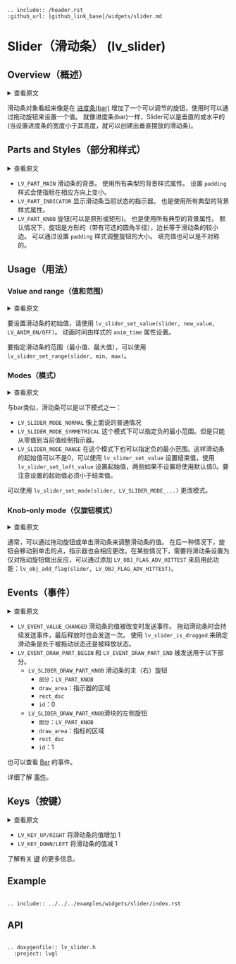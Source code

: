 ```eval_rst
.. include:: /header.rst 
:github_url: |github_link_base|/widgets/slider.md
```
# Slider（滑动条） (lv_slider)

## Overview（概述）

<details>
<summary>查看原文</summary>
<p>

The Slider object looks like a [Bar](/widgets/core/bar) supplemented with a knob. The knob can be dragged to set a value. Just like Bar, Slider can be vertical or horizontal.

</p>
</details>

滑动条对象看起来像是在 [进度条(bar)](/widgets/core/bar) 增加了一个可以调节的旋钮，使用时可以通过拖动旋钮来设置一个值。 就像进度条(bar)一样，Slider可以是垂直的或水平的(当设置进度条的宽度小于其高度，就可以创建出垂直摆放的滑动条)。

## Parts and Styles（部分和样式）

<details>
<summary>查看原文</summary>
<p>

- `LV_PART_MAIN` The background of the slider. Uses all the typical background style properties. `padding` makes the indicator smaller in the respective direction.
- `LV_PART_INDICATOR` The indicator that shows the current state of the slider. Also uses all the typical background style properties.
- `LV_PART_KNOB` A rectangle (or circle) drawn at the current value. Also uses all the typical background properties to describe the knob(s). By default the knob is square (with a optional corner radius) with side length equal to the smaller side of the slider. The knob can be made larger with the `padding` values. Padding values can be asymmetric too. 

</p>
</details>

- `LV_PART_MAIN` 滑动条的背景。 使用所有典型的背景样式属性。 设置 `padding` 样式会使指标在相应方向上变小。
- `LV_PART_INDICATOR` 显示滑动条当前状态的指示器。 也是使用所有典型的背景样式属性。
- `LV_PART_KNOB` 旋钮(可以是原形或矩形)。 也是使用所有典型的背景属性。 默认情况下，旋钮是方形的（带有可选的圆角半径），边长等于滑动条的较小边。 可以通过设置 `padding` 样式调整旋钮的大小。 填充值也可以是不对称的。


## Usage（用法）

### Value and range（值和范围）

<details>
<summary>查看原文</summary>
<p>

To set an initial value use `lv_slider_set_value(slider, new_value, LV_ANIM_ON/OFF)`.  The animation time is set by the styles' `anim_time` property.

To specify the range (min, max values), `lv_slider_set_range(slider, min, max)` can be used.

</p>
</details>

要设置滑动条的初始值，请使用 `lv_slider_set_value(slider, new_value, LV_ANIM_ON/OFF)`。 动画时间由样式的 `anim_time` 属性设置。

要指定滑动条的范围（最小值、最大值），可以使用 `lv_slider_set_range(slider, min, max)`。

### Modes（模式）

<details>
<summary>查看原文</summary>
<p>

The slider can be one the following modes:
- `LV_SLIDER_MODE_NORMAL` A normal slider as described above
- `LV_SLIDER_MODE_SYMMETRICAL` Draw the indicator form the zero value to current value. Requires negaitve minimum range and positive maximum range.
- `LV_SLIDER_MODE_RANGE` Allows setting the start value too by `lv_bar_set_start_value(bar, new_value, LV_ANIM_ON/OFF)`. The start value has to be always smaller than the end value.

The mode can be changed with `lv_slider_set_mode(slider, LV_SLIDER_MODE_...)`

</p>
</details>

与bar类似，滑动条可以是以下模式之一：
- `LV_SLIDER_MODE_NORMAL` 像上面说的普通情况
- `LV_SLIDER_MODE_SYMMETRICAL` 这个模式下可以指定负的最小范围。但是只能从零值到当前值绘制指示器。
- `LV_SLIDER_MODE_RANGE` 在这个模式下也可以指定负的最小范围。这样滑动条的起始值可以不是0，可以使用 `lv_slider_set_value` 设置结束值，使用 `lv_slider_set_left_value` 设置起始值，两侧如果不设置将使用默认值0。要注意设置的起始值必须小于结束值。

可以使用 `lv_slider_set_mode(slider, LV_SLIDER_MODE_...)` 更改模式。

### Knob-only mode（仅旋钮模式）

<details>
<summary>查看原文</summary>
<p>

Normally, the slider can be adjusted either by dragging the knob, or by clicking on the slider bar. 
In the latter case the knob moves to the point clicked and slider value changes accordingly. In some cases it is desirable to set the slider to react on dragging the knob only. This feature is enabled by adding the `LV_OBJ_FLAG_ADV_HITTEST`: `lv_obj_add_flag(slider, LV_OBJ_FLAG_ADV_HITTEST)`.

</p>
</details>

通常，可以通过拖动旋钮或单击滑动条来调整滑动条的值。
在后一种情况下，旋钮会移动到单击的点，指示器也会相应更改。在某些情况下，需要将滑动条设置为仅对拖动旋钮做出反应，可以通过添加 `LV_OBJ_FLAG_ADV_HITTEST` 来启用此功能：`lv_obj_add_flag(slider, LV_OBJ_FLAG_ADV_HITTEST)`。

## Events（事件）

<details>
<summary>查看原文</summary>
<p>

- `LV_EVENT_VALUE_CHANGED` Sent while the slider is being dragged or changed with keys. 
The event is sent continuously while the slider is dragged and once when released. Use `lv_slider_is_dragged` to detemine whether the Slider is still being dragged or has just been released.
- `LV_EVENT_DRAW_PART_BEGIN` and `LV_EVENT_DRAW_PART_END` are sent for the following parts. 
    - `LV_SLIDER_DRAW_PART_KNOB` The main (right) knob of the slider
        - `part`: `LV_PART_KNOB` 
        - `draw_area`: area of the indicator
        - `rect_dsc`
        - `id`: 0
    - `LV_SLIDER_DRAW_PART_KNOB`  The left knob of the slider
        - `part`: `LV_PART_KNOB` 
        - `draw_area`: area of the indicator
        - `rect_dsc`
        - `id`: 1

See the events of the [Bar](/widgets/core/bar) too.

Learn more about [Events](/overview/event).

</p>
</details>

- `LV_EVENT_VALUE_CHANGED` 滑动条的值被改变时发送事件。
拖动滑动条时会持续发送事件，最后释放时也会发送一次。 使用 `lv_slider_is_dragged` 来确定滑动条是处于被拖动状态还是被释放状态。
- `LV_EVENT_DRAW_PART_BEGIN` 和 `LV_EVENT_DRAW_PART_END` 被发送用于以下部分。
     - `LV_SLIDER_DRAW_PART_KNOB` 滑动条的主（右）旋钮
         - `部分`：`LV_PART_KNOB`
         - `draw_area`：指示器的区域
         - `rect_dsc`
         - `id`：0
     - `LV_SLIDER_DRAW_PART_KNOB`滑块的左侧旋钮
         - `部分`：`LV_PART_KNOB`
         - `draw_area`：指标的区域
         - `rect_dsc`
         - `id`：1

也可以查看 [Bar](/widgets/core/bar) 的事件。

详细了解 [事件](/overview/event)。

## Keys（按键）

<details>
<summary>查看原文</summary>
<p>

- `LV_KEY_UP/RIGHT` Increment the slider's value by 1
- `LV_KEY_DOWN/LEFT` Decrement the slider's value by 1

Learn more about [Keys](/overview/indev).

</p>
</details>

- `LV_KEY_UP/RIGHT` 将滑动条的值增加 1
- `LV_KEY_DOWN/LEFT` 将滑动条的值减 1

了解有关 [键](/overview/indev) 的更多信息。

## Example

```eval_rst

.. include:: ../../../examples/widgets/slider/index.rst

```

## API 

```eval_rst

.. doxygenfile:: lv_slider.h
  :project: lvgl
        
```
